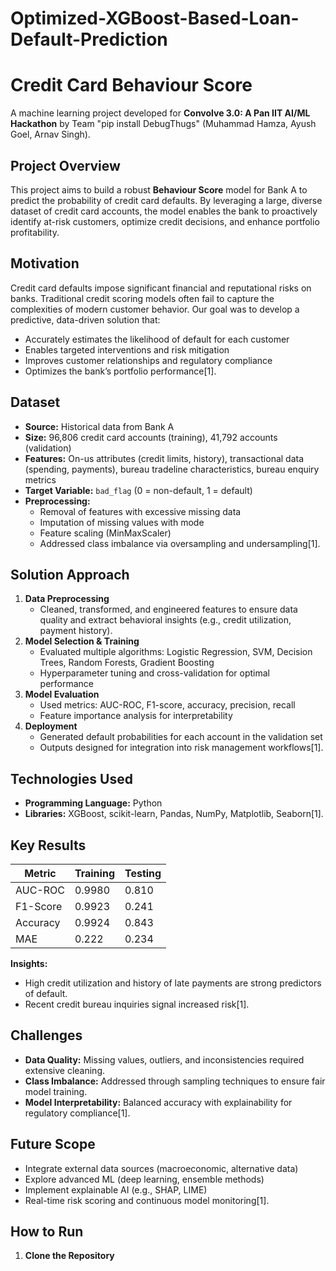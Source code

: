 # Optimized-XGBoost-Based-Loan-Default-Prediction

# Credit Card Behaviour Score

A machine learning project developed for **Convolve 3.0: A Pan IIT AI/ML Hackathon** by Team "pip install DebugThugs" (Muhammad Hamza, Ayush Goel, Arnav Singh).

## Project Overview

This project aims to build a robust **Behaviour Score** model for Bank A to predict the probability of credit card defaults. By leveraging a large, diverse dataset of credit card accounts, the model enables the bank to proactively identify at-risk customers, optimize credit decisions, and enhance portfolio profitability.

## Motivation

Credit card defaults impose significant financial and reputational risks on banks. Traditional credit scoring models often fail to capture the complexities of modern customer behavior. Our goal was to develop a predictive, data-driven solution that:
- Accurately estimates the likelihood of default for each customer
- Enables targeted interventions and risk mitigation
- Improves customer relationships and regulatory compliance
- Optimizes the bank’s portfolio performance[1].

## Dataset

- **Source:** Historical data from Bank A
- **Size:** 96,806 credit card accounts (training), 41,792 accounts (validation)
- **Features:** On-us attributes (credit limits, history), transactional data (spending, payments), bureau tradeline characteristics, bureau enquiry metrics
- **Target Variable:** `bad_flag` (0 = non-default, 1 = default)
- **Preprocessing:**
  - Removal of features with excessive missing data
  - Imputation of missing values with mode
  - Feature scaling (MinMaxScaler)
  - Addressed class imbalance via oversampling and undersampling[1].

## Solution Approach

1. **Data Preprocessing**
   - Cleaned, transformed, and engineered features to ensure data quality and extract behavioral insights (e.g., credit utilization, payment history).
2. **Model Selection & Training**
   - Evaluated multiple algorithms: Logistic Regression, SVM, Decision Trees, Random Forests, Gradient Boosting
   - Hyperparameter tuning and cross-validation for optimal performance
3. **Model Evaluation**
   - Used metrics: AUC-ROC, F1-score, accuracy, precision, recall
   - Feature importance analysis for interpretability
4. **Deployment**
   - Generated default probabilities for each account in the validation set
   - Outputs designed for integration into risk management workflows[1].

## Technologies Used

- **Programming Language:** Python
- **Libraries:** XGBoost, scikit-learn, Pandas, NumPy, Matplotlib, Seaborn[1].

## Key Results

| Metric         | Training | Testing  |
|----------------|----------|----------|
| AUC-ROC        | 0.9980   | 0.810    |
| F1-Score       | 0.9923   | 0.241    |
| Accuracy       | 0.9924   | 0.843    |
| MAE            | 0.222    | 0.234    |

**Insights:**
- High credit utilization and history of late payments are strong predictors of default.
- Recent credit bureau inquiries signal increased risk[1].

## Challenges

- **Data Quality:** Missing values, outliers, and inconsistencies required extensive cleaning.
- **Class Imbalance:** Addressed through sampling techniques to ensure fair model training.
- **Model Interpretability:** Balanced accuracy with explainability for regulatory compliance[1].

## Future Scope

- Integrate external data sources (macroeconomic, alternative data)
- Explore advanced ML (deep learning, ensemble methods)
- Implement explainable AI (e.g., SHAP, LIME)
- Real-time risk scoring and continuous model monitoring[1].

## How to Run

1. **Clone the Repository**
